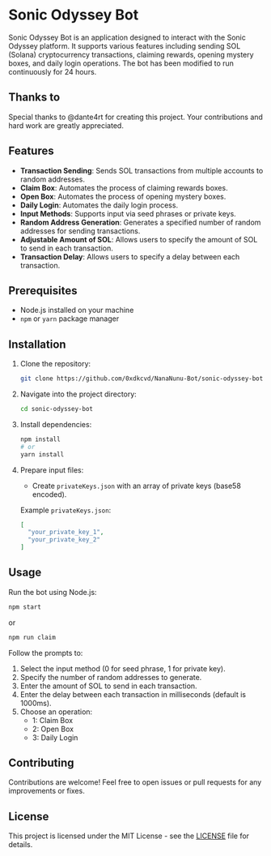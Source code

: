 # Sonic Odyssey Bot

Sonic Odyssey Bot is an application designed to interact with the Sonic Odyssey platform. It supports various features including sending SOL (Solana) cryptocurrency transactions, claiming rewards, opening mystery boxes, and daily login operations. The bot has been modified to run continuously for 24 hours.

## Thanks to

Special thanks to @dante4rt for creating this project. Your contributions and hard work are greatly appreciated.

## Features

- **Transaction Sending**: Sends SOL transactions from multiple accounts to random addresses.
- **Claim Box**: Automates the process of claiming rewards boxes.
- **Open Box**: Automates the process of opening mystery boxes.
- **Daily Login**: Automates the daily login process.
- **Input Methods**: Supports input via seed phrases or private keys.
- **Random Address Generation**: Generates a specified number of random addresses for sending transactions.
- **Adjustable Amount of SOL**: Allows users to specify the amount of SOL to send in each transaction.
- **Transaction Delay**: Allows users to specify a delay between each transaction.

## Prerequisites

- Node.js installed on your machine
- `npm` or `yarn` package manager

## Installation

1. Clone the repository:

   ```bash
   git clone https://github.com/0xdkcvd/NanaNunu-Bot/sonic-odyssey-bot.git
   ```

2. Navigate into the project directory:

   ```bash
   cd sonic-odyssey-bot
   ```

3. Install dependencies:

   ```bash
   npm install
   # or
   yarn install
   ```

4. Prepare input files:

   - Create `privateKeys.json` with an array of private keys (base58 encoded).

   Example `privateKeys.json`:
   ```json
   [
     "your_private_key_1",
     "your_private_key_2"
   ]
   ```

## Usage

Run the bot using Node.js:

```bash
npm start
```

or

```bash
npm run claim
```

Follow the prompts to:

1. Select the input method (0 for seed phrase, 1 for private key).
2. Specify the number of random addresses to generate.
3. Enter the amount of SOL to send in each transaction.
4. Enter the delay between each transaction in milliseconds (default is 1000ms).
5. Choose an operation:
   - 1: Claim Box
   - 2: Open Box
   - 3: Daily Login

## Contributing

Contributions are welcome! Feel free to open issues or pull requests for any improvements or fixes.

## License

This project is licensed under the MIT License - see the [LICENSE](LICENSE) file for details.
